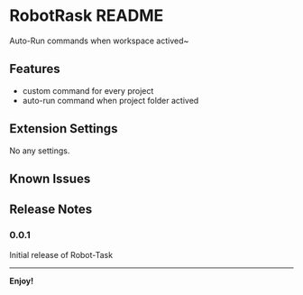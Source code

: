 # RobotRask README

Auto-Run commands when workspace actived~

## Features

* custom command for every project
* auto-run command when project folder actived


## Extension Settings

No any settings.

## Known Issues


## Release Notes

### 0.0.1

Initial release of Robot-Task

-----------------------------------------------------------------------------------------------------------

**Enjoy!**
